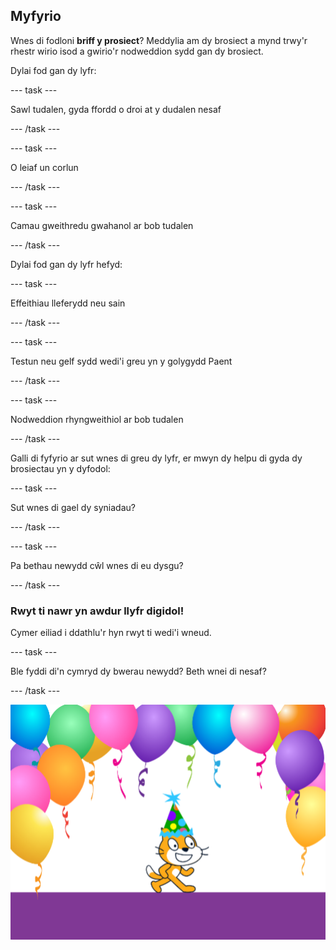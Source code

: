 ## Myfyrio

Wnes di fodloni **briff y prosiect**? Meddylia am dy brosiect a mynd trwy'r rhestr wirio isod a gwirio'r nodweddion sydd gan dy brosiect.

Dylai fod gan dy lyfr:

--- task ---

Sawl tudalen, gyda ffordd o droi at y dudalen nesaf

--- /task ---

--- task ---

O leiaf un corlun

--- /task ---

--- task ---

Camau gweithredu gwahanol ar bob tudalen

--- /task ---

Dylai fod gan dy lyfr hefyd:

--- task ---

Effeithiau lleferydd neu sain

--- /task ---

--- task ---

Testun neu gelf sydd wedi'i greu yn y golygydd Paent

--- /task ---

--- task ---

Nodweddion rhyngweithiol ar bob tudalen

--- /task ---

Galli di fyfyrio ar sut wnes di greu dy lyfr, er mwyn dy helpu di gyda dy brosiectau yn y dyfodol:

--- task ---

Sut wnes di gael dy syniadau?

--- /task ---

--- task ---

Pa bethau newydd cŵl wnes di eu dysgu?

--- /task ---

### Rwyt ti nawr yn awdur llyfr digidol!

Cymer eiliad i ddathlu'r hyn rwyt ti wedi'i wneud.

--- task ---

Ble fyddi di'n cymryd dy bwerau newydd? Beth wnei di nesaf?

--- /task ---

![Y Gath Scratch yn gwisgo het barti.](images/reflect.png)


